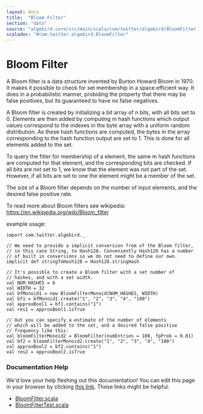 ```yaml
---
layout: docs
title:  "Bloom Filter"
section: "data"
source: "algebird-core/src/main/scala/com/twitter/algebird/BloomFilter.scala"
scaladoc: "#com.twitter.algebird.BloomFilter"
---
```


# Bloom Filter

A Bloom filter is a data structure invented by Burton Howard Bloom in 1970. It makes it possible to check for set
membership in a space efficient way. It does in a probabilistic manner, probiding the property that there may be false
 positives, but its guaranteed to have no false negatives.

A Bloom filter is created by initializing a bit array of n bits, with all bits set to 0. Elements are then added by
computing m hash functions which output values correspond to the indexes in the byte array with a uniform random
distribution. As these hash functions are computed, the bytes in the array corresponding to the hash function output
are set to 1. This is done for all elements added to the set.

To query the filter for membership of a element, the same m hash functions are computed for that element, and the
corresponding bits are checked. If all bits are not set to 1, we know that the element was not part of the set. However,
if all bits are set to one the element might be a member of the set.

The size of a Bloom filter depends on the number of input elements, and the desired false positive rate.

To read more about Bloom filters see wikipedia: https://en.wikipedia.org/wiki/Bloom_filter

example usage:

```tut:book
import com.twitter.algebird._

// We need to provide a implicit conversion from of the Bloom filter,
// in this case String, to Hash128. Conveniently Hash128 has a number
// of built in conversions so we do not need to define our own.
implicit def stringToHash128 = Hash128.stringHash

// It's possible to create a Bloom filter with a set number of
// hashes, and with a set width.
val NUM_HASHES = 6
val WIDTH = 32
val bfMonoid1 = new BloomFilterMonoid(NUM_HASHES, WIDTH)
val bf1 = bfMonoid1.create("1", "2", "3", "4", "100")
val approxBool1 = bf1.contains("1")
val res1 = approxBool1.isTrue

// Out you can specify a estimate of the number of elements
// which will be added to the set, and a desired false positive
// frequency like this:
val bloomFilterMonoid2 = BloomFilter(numEntries = 100, fpProb = 0.01)
val bf2 = bloomFilterMonoid2.create("1", "2", "3", "4", "100")
val approxBool2 = bf2.contains("1")
val res2 = approxBool2.isTrue

```

### Documentation Help

We'd love your help fleshing out this documentation! You can edit this page in your browser by clicking [this link](https://github.com/twitter/algebird/edit/develop/docs/src/main/tut/datatypes/approx/bloom_filter.md). These links might be helpful:

- [BloomFilter.scala](https://github.com/twitter/algebird/blob/develop/algebird-core/src/main/scala/com/twitter/algebird/BloomFilter.scala)
- [BloomFilterTest.scala](https://github.com/twitter/algebird/blob/develop/algebird-test/src/test/scala/com/twitter/algebird/BloomFilterTest.scala)
